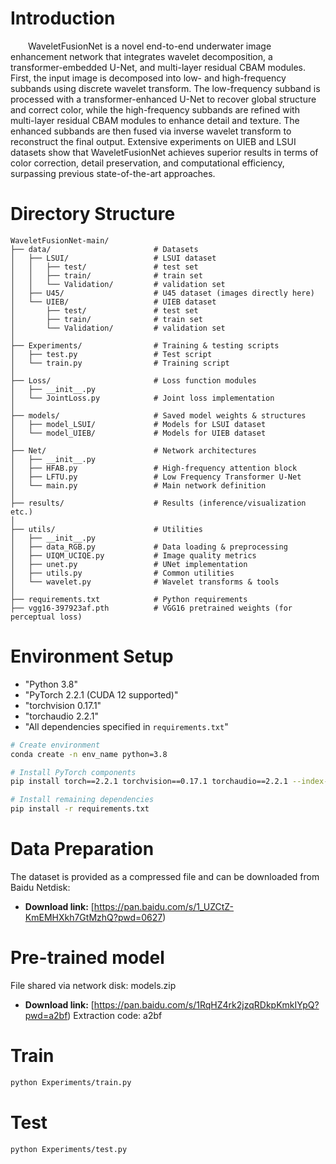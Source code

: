 # Introduction
&emsp;&emsp;WaveletFusionNet is a novel end-to-end underwater image enhancement network that integrates wavelet decomposition, a transformer-embedded U-Net, and multi-layer residual CBAM modules. First, the input image is decomposed into low- and high-frequency subbands using discrete wavelet transform. The low-frequency subband is processed with a transformer-enhanced U-Net to recover global structure and correct color, while the high-frequency subbands are refined with multi-layer residual CBAM modules to enhance detail and texture. The enhanced subbands are then fused via inverse wavelet transform to reconstruct the final output. Extensive experiments on UIEB and LSUI datasets show that WaveletFusionNet achieves superior results in terms of color correction, detail preservation, and computational efficiency, surpassing previous state-of-the-art approaches.

# Directory Structure

```text
WaveletFusionNet-main/
├── data/                       # Datasets
│   ├── LSUI/                   # LSUI dataset
│   │   ├── test/               # test set
│   │   ├── train/              # train set
│   │   └── Validation/         # validation set
│   ├── U45/                    # U45 dataset (images directly here)
│   └── UIEB/                   # UIEB dataset
│       ├── test/               # test set
│       ├── train/              # train set
│       └── Validation/         # validation set
│
├── Experiments/                # Training & testing scripts
│   ├── test.py                 # Test script
│   └── train.py                # Training script
│
├── Loss/                       # Loss function modules
│   ├── __init__.py
│   └── JointLoss.py            # Joint loss implementation
│
├── models/                     # Saved model weights & structures
│   ├── model_LSUI/             # Models for LSUI dataset
│   └── model_UIEB/             # Models for UIEB dataset
│
├── Net/                        # Network architectures
│   ├── __init__.py
│   ├── HFAB.py                 # High-frequency attention block
│   ├── LFTU.py                 # Low Frequency Transformer U-Net
│   └── main.py                 # Main network definition
│
├── results/                    # Results (inference/visualization etc.)
│
├── utils/                      # Utilities
│   ├── __init__.py
│   ├── data_RGB.py             # Data loading & preprocessing
│   ├── UIQM_UCIQE.py           # Image quality metrics
│   ├── unet.py                 # UNet implementation
│   ├── utils.py                # Common utilities
│   └── wavelet.py              # Wavelet transforms & tools
│
├── requirements.txt            # Python requirements
├── vgg16-397923af.pth          # VGG16 pretrained weights (for perceptual loss)
```

# Environment Setup
- "Python 3.8"
- "PyTorch 2.2.1 (CUDA 12 supported)"
- "torchvision 0.17.1"
- "torchaudio 2.2.1"
- "All dependencies specified in `requirements.txt`"

```bash
# Create environment
conda create -n env_name python=3.8

# Install PyTorch components
pip install torch==2.2.1 torchvision==0.17.1 torchaudio==2.2.1 --index-url https://download.pytorch.org/whl/cu121

# Install remaining dependencies
pip install -r requirements.txt
```

# Data Preparation
The dataset is provided as a compressed file and can be downloaded from Baidu Netdisk:
- **Download link:** [https://pan.baidu.com/s/1_UZCtZ-KmEMHXkh7GtMzhQ?pwd=0627)

# Pre-trained model
File shared via network disk: models.zip
- **Download link:** [https://pan.baidu.com/s/1RqHZ4rk2jzqRDkpKmkIYpQ?pwd=a2bf)
Extraction code: a2bf

# Train
```bash
python Experiments/train.py
```

# Test
```bash
python Experiments/test.py
```
